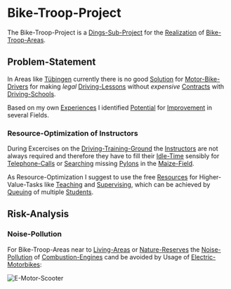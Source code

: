 # Bike-Troop-Project <a id="1"/>

The Bike-Troop-Project is a [Dings-Sub-Project](300000033.md) for the [Realization](600033.md) of [Bike-Troop-Areas](300060002.md).

## Problem-Statement <a id="1000"/>

In Areas like [Tübingen](2000001.md) currently there is no good [Solution](600024.md) for [Motor-Bike-Drivers](1100100006.md) for making *legal* [Driving-Lessons](1100000014.md) without *expensive* [Contracts](670037.md) with [Driving-Schools](1100100003.md).

Based on my own [Experiences](600096.md) I identified [Potential](60128.md) for [Improvement](60135.md) in several Fields.

### Resource-Optimization of Instructors <a id="1100"/>

During Excercises on the [Driving-Training-Ground](1100100004.md) the [Instructors](202000017.md) are not always required and therefore they have to fill their [Idle-Time](600192.md) sensibly for [Telephone-Calls](1000020001.md) or [Searching](600091.md) missing [Pylons](1100100007.md) in the [Maize-Field](260100003.md).

As Resource-Optimization I suggest to use the free [Resources](60174.md) for Higher-Value-Tasks like [Teaching](600193.md) and [Supervising](600194.md), which can be achieved by [Queuing](404.md) of multiple [Students](60087.md).

## Risk-Analysis <a id="2000"/>

### Noise-Pollution <a id="2100"/>

For Bike-Troop-Areas near to [Living-Areas](404.md) or [Nature-Reserves](404.md) the [Noise-Pollution](290000001.md) of [Combustion-Engines](200400008.md) cand be avoided by Usage of [Electric-Motorbikes](200500006.md):

![E-Motor-Scooter](400000174.jpg)
